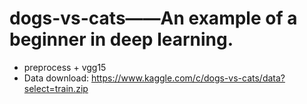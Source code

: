 # dogs-vs-cats——An example of a beginner in deep learning.
* preprocess + vgg15
* Data download: https://www.kaggle.com/c/dogs-vs-cats/data?select=train.zip
